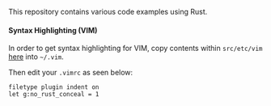 This repository contains various code examples using Rust. 

#### Syntax Highlighting (VIM)

In order to get syntax highlighting for VIM, copy contents within `src/etc/vim` [here](https://github.com/rust-lang/rust) into `~/.vim`.

Then edit your `.vimrc` as seen below:

    filetype plugin indent on
    let g:no_rust_conceal = 1